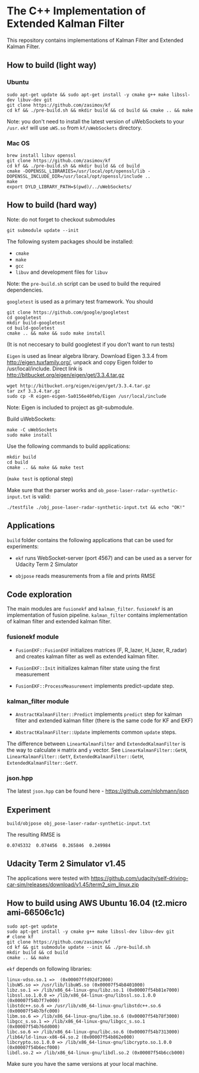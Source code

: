 # The C++ Implementation of Extended Kalman Filter

This repository contains implementations of Kalman Filter and Extended
Kalman Filter.

## How to build (light way)

### Ubuntu

    sudo apt-get update && sudo apt-get install -y cmake g++ make libssl-dev libuv-dev git
    git clone https://github.com/zasimov/kf
    cd kf && ./pre-build.sh && mkdir build && cd build && cmake .. && make

Note: you don't need to install the latest version of uWebSockets to your `/usr`.
      `ekf` will use `uWS.so` from `kf/uWebSockets` directory.

### Mac OS

    brew install libuv openssl
    git clone https://github.com/zasimov/kf
    cd kf && ./pre-build.sh && mkdir build && cd build
    cmake -DOPENSSL_LIBRARIES=/usr/local/opt/openssl/lib -DOPENSSL_INCLUDE_DIR=/usr/local/opt/openssl/include ..
    make
    export DYLD_LIBRARY_PATH=$(pwd)/../uWebSockets/

## How to build (hard way)

Note: do not forget to checkout submodules

    git submodule update --init

The following system packages should be installed:

  * `cmake`
  * `make`
  * `gcc`
  * `libuv` and development files for `libuv`

Note: the `pre-build.sh` script can be used to build the required dependencies.

`googletest` is used as a primary test framework. You should

    git clone https://github.com/google/googletest
    cd googletest
    mkdir build-googletest
    cd build-gooletest
    cmake .. && make && sudo make install

(It is not neccesary to build googletest if you don't want to run tests)

`Eigen` is used as linear algebra library. Download Eigen 3.3.4 from http://eigen.tuxfamily.org/, unpack and copy Eigen folder to /usr/local/include. Direct link is http://bitbucket.org/eigen/eigen/get/3.3.4.tar.gz

    wget http://bitbucket.org/eigen/eigen/get/3.3.4.tar.gz
    tar zxf 3.3.4.tar.gz
    sudo cp -R eigen-eigen-5a0156e40feb/Eigen /usr/local/include

Note: Eigen is included to project as git-submodule.

Build uWebSockets:

    make -C uWebSockets
    sudo make install

Use the following commands to build applications:

    mkdir build
    cd build
    cmake .. && make && make test

(`make test` is optional step)

Make sure that the parser works and `ob_pose-laser-radar-synthetic-input.txt` is valid:

    ./testfile ./obj_pose-laser-radar-synthetic-input.txt && echo "OK!"


## Applications

`build` folder contains the following applications that can be used
for experiments:

  * `ekf` runs WebSocket-server (port 4567) and can be used as a server for Udacity Term 2 Simulator

  * `objpose` reads measurements from a file and prints RMSE

## Code exploration

The main modules are `fusionekf` and `kalman_filter`. `fusionekf` is an
implementation of fusion pipeline. `kalman_filter` contains
implementation of kalman filter and extended kalman filter.

### fusionekf module

  * `FusionEKF::FusionEKF` initializes matrices (F, R_lazer, H_lazer,
    R_radar) and creates kalman filter as well as extended kalman filter.

  * `FusionEKF::Init` initializes kalman filter state using the first measurement

  * `FusionEKF::ProcessMeasurement` implements predict-update step.

### kalman_filter module

  * `AnstractKalmanFilter::Predict` implements `predict` step for
    kalman filter and extended kalman filter (there is the same code
    for KF and EKF)

  * `AbstractKalmanFilter::Update` implements common `update` steps.

The difference between `LinearKalmanFilter` and `ExtendedKalmanFilter` is
the way to calculate `H` matrix and `y` vector. See
`LinearKalmanFilter::GetH`, `LinearKalmanFilter::GetY`,
`ExtendedKalmanFilter::GetH`, `ExtendedKalmanFilter::GetY`.

### json.hpp

The latest `json.hpp` can be found here - https://github.com/nlohmann/json

## Experiment

    build/objpose obj_pose-laser-radar-synthetic-input.txt

The resulting RMSE is

    0.0745332  0.074456  0.265846  0.249984


## Udacity Term 2 Simulator v1.45

The applications were tested with https://github.com/udacity/self-driving-car-sim/releases/download/v1.45/term2_sim_linux.zip

## How to build using AWS Ubuntu 16.04 (t2.micro ami-66506c1c)

    sudo apt-get update
    sudo apt-get install -y cmake g++ make libssl-dev libuv-dev git
    # clone kf
    git clone https://github.com/zasimov/kf
    cd kf && git submodule update --init && ./pre-build.sh
    mkdir build && cd build
    cmake .. && make

`ekf` depends on following libraries:

    linux-vdso.so.1 =>  (0x00007ffd92df2000)
    libuWS.so => /usr/lib/libuWS.so (0x00007f54b8401000)
    libz.so.1 => /lib/x86_64-linux-gnu/libz.so.1 (0x00007f54b81e7000)
    libssl.so.1.0.0 => /lib/x86_64-linux-gnu/libssl.so.1.0.0 (0x00007f54b7f7e000)
    libstdc++.so.6 => /usr/lib/x86_64-linux-gnu/libstdc++.so.6 (0x00007f54b7bfc000)
    libm.so.6 => /lib/x86_64-linux-gnu/libm.so.6 (0x00007f54b78f3000)
    libgcc_s.so.1 => /lib/x86_64-linux-gnu/libgcc_s.so.1 (0x00007f54b76dd000)
    libc.so.6 => /lib/x86_64-linux-gnu/libc.so.6 (0x00007f54b7313000)
    /lib64/ld-linux-x86-64.so.2 (0x00007f54b862e000)
    libcrypto.so.1.0.0 => /lib/x86_64-linux-gnu/libcrypto.so.1.0.0 (0x00007f54b6ecf000)
    libdl.so.2 => /lib/x86_64-linux-gnu/libdl.so.2 (0x00007f54b6ccb000)

Make sure you have the same versions at your local machine.
